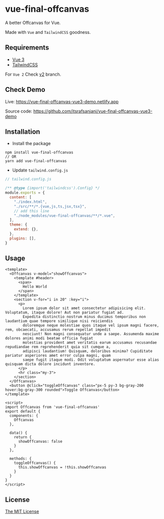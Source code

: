 # vue-final-offcanvas

A better Offcanvas for Vue.

Made with `Vue` and `TailwindCSS` goodness.

## Requirements

- [Vue 3](https://vuejs.org/)
- [TailwindCSS](https://tailwindcss.com/docs/guides/vite#vue)

For `Vue 2` Check [v2]('https://github.com/itsrafsanjani/vue-final-offcanvas/tree/v2') branch.

## Check Demo

Live: <https://vue-final-offcanvas-vue3-demo.netlify.app>

Source code: <https://github.com/itsrafsanjani/vue-final-offcanvas-vue3-demo>

## Installation

- Install the package

```shell
npm install vue-final-offcanvas
// OR
yarn add vue-final-offcanvas
```

- Update `tailwind.config.js`

```js
// tailwind.config.js

/** @type {import('tailwindcss').Config} */
module.exports = {
  content: [
    "./index.html",
    "./src/**/*.{vue,js,ts,jsx,tsx}",
    // add this line
    "./node_modules/vue-final-offcanvas/**/*.vue",
  ],
  theme: {
    extend: {},
  },
  plugins: [],
}

```

## Usage

```vue
<template>
  <Offcanvas v-model="showOffcanvas">
    <template #header>
      <span>
        Hello World
      </span>
    </template>
    <section v-for="i in 20" :key="i">
      <p>
        Lorem ipsum dolor sit amet consectetur adipisicing elit. Voluptatum, itaque dolore! Aut non pariatur fugiat ad.
        Expedita distinctio nostrum minus ducimus temporibus non laudantium quae tempore similique nisi reiciendis
        doloremque neque molestiae quos itaque vel ipsum magni facere, rem, obcaecati, accusamus rerum repellat impedit
        nesciunt! Non magni consequatur unde a saepe. Assumenda maxime dolores animi modi beatae officia fugiat
        molestias provident amet veritatis earum accusamus recusandae repudiandae rem reprehenderit quia sit cumque a,
        adipisci laudantium! Quisquam, doloribus minima? Cupiditate pariatur asperiores amet error culpa magni, quam
        saepe fugit itaque modi. Odit voluptatum aspernatur esse alias quisquam dicta dolore incidunt inventore.
      </p>
      <hr class="my-3">
    </section>
  </Offcanvas>
  <button @click="toggleOffcanvas" class="px-5 py-3 bg-gray-200 hover:bg-gray-300 rounded">Toggle Offcanvas</button>
</template>

<script>
import Offcanvas from 'vue-final-offcanvas'
export default {
  components: {
    Offcanvas
  },

  data() {
    return {
      showOffcanvas: false
    }
  },

  methods: {
    toggleOffcanvas() {
      this.showOffcanvas = !this.showOffcanvas
    }
  }
}
</script>
```

## License

[The MIT License](http://opensource.org/licenses/MIT)
